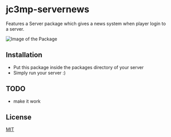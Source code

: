 # jc3mp-servernews
Features a Server package which gives a news system when player login to a server.

![Image of the Package](https://derbl4ck.github.io/jc3mp-servernews.PNG)

## Installation

  - Put this package inside the packages directory of your server
  - Simply run your server :)

## TODO

  - make it work


## License

[MIT](http://opensource.org/licenses/MIT)
